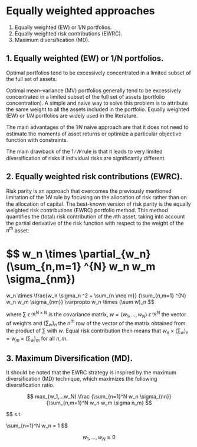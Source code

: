 # Equally weighted approaches



1. Equally weighted (EW) or 1/N portfolios.
2. Equally weighted risk contributions (EWRC).
3. Maximum diversification (MD).


## 1. Equally weighted (EW) or 1/N portfolios.

Optimal portfolios tend to be excessively concentrated in a limited subset of the full set of assets.

Optimal mean–variance (MV) portfolios generally tend to be excessively concentrated in a limited subset of the full set of assets (portfolio concentration). A simple and naive way to solve this problem is to attribute the same weight to all the assets included in the portfolio. Equally weighted (EW) or $1/N$ portfolios are widely used in the literature.

The main advantages of the 1∕𝑁 naive approach are that it does not need to estimate the moments of asset returns or optimize a particular objective function with constraints.

The main drawback of the $1∕𝑁$ rule is that it leads to very limited diversification of risks if individual risks are significantly different.


## 2. Equally weighted risk contributions (EWRC).

Risk parity is an approach that overcomes the previously mentioned limitation of the 1∕𝑁 rule by focusing on the allocation of risk rather than on the allocation of capital. The best-known version of risk parity is the equally weighted risk contributions (EWRC) portfolio method. This method quantifies the (total) risk contribution of the 𝑛th asset, taking into account the partial derivative of the risk function with respect to the weight of the $n^{th}$ asset:

$$
w_n \times \partial_{w_n}
(\sum_{n,m=1} ^{N} w_n w_m \sigma_{nm})
=
w_n \times \frac{w_n \sigma_n ^2 + \sum_{n \neq m}} {\sum_{n,m=1} ^{N} w_n w_m \sigma_{nm}}
\varpropto w_n \times (\sum w)_n
$$


where $\sum$  $\epsilon$ $\Re^{N \times N}$ is the covariance matrix, $w = (w_1,...,w_N)$ $\epsilon$ $\Re^{N}$ the vector of weights and $(\sum_w)_n$ the $n^{th}$ row of the vector of the matrix obtained from the product of $\sum$ with $w$. Equal risk contribution then
means that $w_n \times (\sum_w)_n = w_m \times (\sum_w)_m$ for all $n,m$.

## 3. Maximum Diversification (MD).

It should be noted that the EWRC strategy is inspired by the maximum diversification (MD) technique, which maximizes the following diversification ratio.

$$
max_{w_1,...w_N}
\frac {\sum_{n=1}^N w_n \sigma_{nn}} {\sum_{n,m=1}^N w_n w_m \sigma n_m}
$$

$$
s.t.

\sum_{n=1}^N w_n = 1
$$

$$
w_1, ..., w_N \geq 0
$$